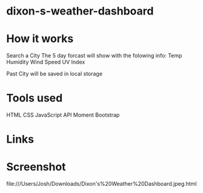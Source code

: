 # dixon-s-weather-dashboard

# How it works
Search a City 
The 5 day forcast will show with the folowing info:
    Temp
    Humidity
    Wind Speed
    UV Index

Past City will be saved in local storage

# Tools used
HTML
CSS
JavaScript
API
Moment 
Bootstrap

# Links


# Screenshot
file:///Users/Josh/Downloads/Dixon's%20Weather%20Dashboard.jpeg.html